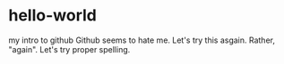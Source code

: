 # hello-world
my intro to github
Github seems to hate me. Let's try this asgain. Rather, "again". Let's try proper spelling.
